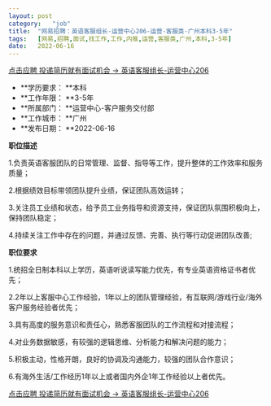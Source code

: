 ```yaml
---
layout:	post
category:	"job"
title:	"网易招聘：英语客服组长-运营中心206-运营-客服类-广州本科3-5年"
tags:	[网易,招聘,面试,找工作,工作,内推,运营,客服类,广州,本科,3-5年]
date:	2022-06-16
---
```


[点击应聘 投递简历就有面试机会 ->  英语客服组长-运营中心206](http://mobile.bole.netease.com/bole/boleDetail?id=36514&employeeId=346f03c3cda5f04c&key=all)



- **学历要求： **本科
- **工作年限： **3-5年
- **所属部门： **运营中心-客户服务交付部
- **工作城市： **广州
- **发布日期： **2022-06-16



**职位描述**

1.负责英语客服团队的日常管理、监督、指导等工作，提升整体的工作效率和服务质量；

2.根据绩效目标带领团队提升业绩，保证团队高效运转；

3.关注员工业绩和状态，给予员工业务指导和资源支持，保证团队氛围积极向上，保持团队稳定；

4.持续关注工作中存在的问题，并通过反馈、完善、执行等行动促进团队改善;



**职位要求**

1.统招全日制本科以上学历，英语听说读写能力优先，有专业英语资格证书者优先；

2.2年以上客服中心工作经验，1年以上的团队管理经验，有互联网/游戏行业/海外客户服务经验者优先；

3.具有高度的服务意识和责任心，熟悉客服团队的工作流程和对接流程；

4.对业务数据敏感，有较强的逻辑思维、分析能力和解决问题的能力；

5.积极主动，性格开朗，良好的协调及沟通能力，较强的团队合作意识；

6.有海外生活/工作经历1年以上或者国内外企1年工作经验以上者优先。



[点击应聘 投递简历就有面试机会 ->  英语客服组长-运营中心206](http://mobile.bole.netease.com/bole/boleDetail?id=36514&employeeId=346f03c3cda5f04c&key=all)